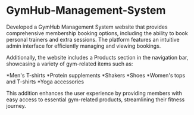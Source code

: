 # GymHub-Management-System

Developed a GymHub Management System website that provides comprehensive membership booking options, including the ability to book personal trainers and extra sessions. The platform features an intuitive admin interface for efficiently managing and viewing bookings.

Additionally, the website includes a Products section in the navigation bar, showcasing a variety of gym-related items such as:

*Men's T-shirts
*Protein supplements
*Shakers
*Shoes
*Women's tops and T-shirts
*Yoga accessories

This addition enhances the user experience by providing members with easy access to essential gym-related products, streamlining their fitness journey.

